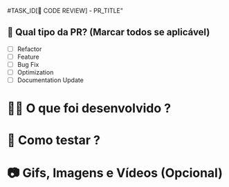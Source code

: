 #TASK_ID[📝 CODE REVIEW] - PR_TITLE"

## 📝 Qual tipo da PR? (Marcar todos se aplicável)

- [ ] Refactor
- [ ] Feature
- [ ] Bug Fix
- [ ] Optimization
- [ ] Documentation Update

# 👷‍♀️ O que foi desenvolvido ?


# 🧪 Como testar ?


# 📷 Gifs, Imagens e Vídeos (Opcional)

